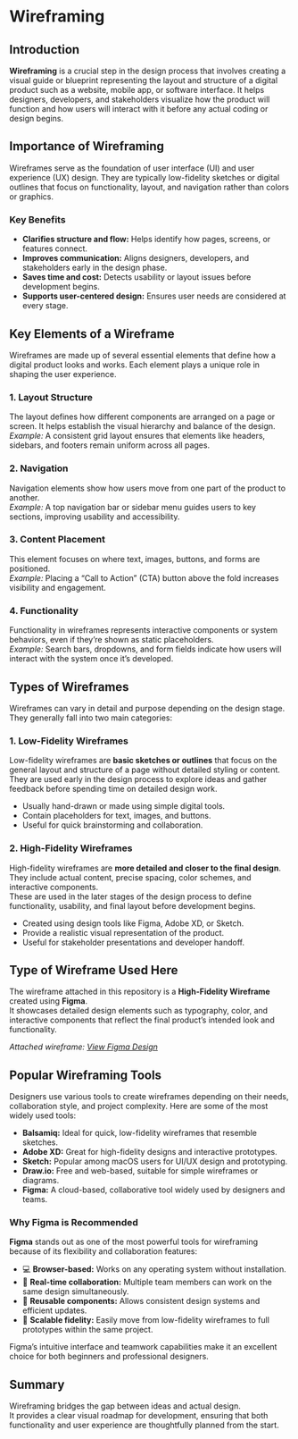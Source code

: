 # Wireframing

## Introduction
**Wireframing** is a crucial step in the design process that involves creating a visual guide or blueprint representing the layout and structure of a digital product such as a website, mobile app, or software interface. It helps designers, developers, and stakeholders visualize how the product will function and how users will interact with it before any actual coding or design begins.

## Importance of Wireframing
Wireframes serve as the foundation of user interface (UI) and user experience (UX) design. They are typically low-fidelity sketches or digital outlines that focus on functionality, layout, and navigation rather than colors or graphics.

### Key Benefits
- **Clarifies structure and flow:** Helps identify how pages, screens, or features connect.
- **Improves communication:** Aligns designers, developers, and stakeholders early in the design phase.
- **Saves time and cost:** Detects usability or layout issues before development begins.
- **Supports user-centered design:** Ensures user needs are considered at every stage.

## Key Elements of a Wireframe

Wireframes are made up of several essential elements that define how a digital product looks and works. Each element plays a unique role in shaping the user experience.

### 1. Layout Structure
The layout defines how different components are arranged on a page or screen. It helps establish the visual hierarchy and balance of the design.  
*Example:* A consistent grid layout ensures that elements like headers, sidebars, and footers remain uniform across all pages.

### 2. Navigation
Navigation elements show how users move from one part of the product to another.  
*Example:* A top navigation bar or sidebar menu guides users to key sections, improving usability and accessibility.

### 3. Content Placement
This element focuses on where text, images, buttons, and forms are positioned.  
*Example:* Placing a “Call to Action” (CTA) button above the fold increases visibility and engagement.

### 4. Functionality
Functionality in wireframes represents interactive components or system behaviors, even if they’re shown as static placeholders.  
*Example:* Search bars, dropdowns, and form fields indicate how users will interact with the system once it’s developed.

## Types of Wireframes

Wireframes can vary in detail and purpose depending on the design stage. They generally fall into two main categories:

### **1. Low-Fidelity Wireframes**
Low-fidelity wireframes are **basic sketches or outlines** that focus on the general layout and structure of a page without detailed styling or content.  
They are used early in the design process to explore ideas and gather feedback before spending time on detailed design work.
- Usually hand-drawn or made using simple digital tools.
- Contain placeholders for text, images, and buttons.
- Useful for quick brainstorming and collaboration.

### **2. High-Fidelity Wireframes**
High-fidelity wireframes are **more detailed and closer to the final design**. They include actual content, precise spacing, color schemes, and interactive components.  
These are used in the later stages of the design process to define functionality, usability, and final layout before development begins.
- Created using design tools like Figma, Adobe XD, or Sketch.
- Provide a realistic visual representation of the product.
- Useful for stakeholder presentations and developer handoff.

## Type of Wireframe Used Here
The wireframe attached in this repository is a **High-Fidelity Wireframe** created using **Figma**.  
It showcases detailed design elements such as typography, color, and interactive components that reflect the final product’s intended look and functionality.

*Attached wireframe: [View Figma Design](https://www.figma.com/design/E2BRqdPcKkrnX6hLGPto8Z/Project-Airbnb?node-id=1-2&p=f)*  

## Popular Wireframing Tools

Designers use various tools to create wireframes depending on their needs, collaboration style, and project complexity. Here are some of the most widely used tools:

- **Balsamiq:** Ideal for quick, low-fidelity wireframes that resemble sketches.
- **Adobe XD:** Great for high-fidelity designs and interactive prototypes.
- **Sketch:** Popular among macOS users for UI/UX design and prototyping.
- **Draw.io:** Free and web-based, suitable for simple wireframes or diagrams.
- **Figma:** A cloud-based, collaborative tool widely used by designers and teams.

### Why Figma is Recommended
**Figma** stands out as one of the most powerful tools for wireframing because of its flexibility and collaboration features:
- 💻 **Browser-based:** Works on any operating system without installation.
- 🤝 **Real-time collaboration:** Multiple team members can work on the same design simultaneously.
- 🧩 **Reusable components:** Allows consistent design systems and efficient updates.
- 🎨 **Scalable fidelity:** Easily move from low-fidelity wireframes to full prototypes within the same project.

Figma’s intuitive interface and teamwork capabilities make it an excellent choice for both beginners and professional designers.


## Summary
Wireframing bridges the gap between ideas and actual design.  
It provides a clear visual roadmap for development, ensuring that both functionality and user experience are thoughtfully planned from the start.
